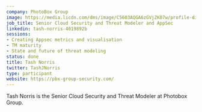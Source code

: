 ```yaml
---
company: PhotoBox Group
image: https://media.licdn.com/dms/image/C5603AQGA6zGVjZK07w/profile-displayphoto-shrink_200_200/0?e=1562198400&v=beta&t=_YIcsRDjgzSA6YKhVemE_l7qlDZL7Pd6WwWodtyfHZE
job_title: Senior Cloud Security and Threat Modeler and AppSec
linkedin: tash-norris-4019892b
sessions: 
- Creating Appsec metrics and visualisation
- TM maturity
- State and future of threat modeling
status: done
title: Tash Norris
twitter: TashJNorris
type: participant
website: https://pbx-group-security.com/
---
```


Tash Norris is the Senior Cloud Security and Threat Modeler at Photobox Group.
